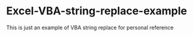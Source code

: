# Excel-VBA-string-replace-example
This is just an example of VBA string replace for personal reference
